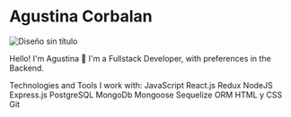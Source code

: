 
# Agustina Corbalan

![Diseño sin título](https://user-images.githubusercontent.com/73036102/134390075-dbb0bd61-7512-4616-9116-a87cc2871486.png)


Hello! I'm Agustina 👋
I'm a Fullstack Developer, with preferences in the Backend.



Technologies and Tools I work with:
JavaScript
React.js
Redux
NodeJS
Express.js
PostgreSQL
MongoDb
Mongoose
Sequelize ORM
HTML y CSS
Git
